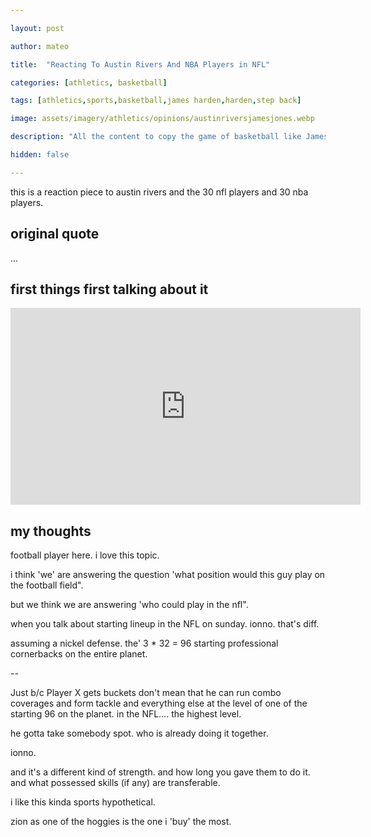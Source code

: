 ```yaml
---

layout: post

author: mateo

title:  "Reacting To Austin Rivers And NBA Players in NFL"

categories: [athletics, basketball]

tags: [athletics,sports,basketball,james harden,harden,step back]

image: assets/imagery/athletics/opinions/austinriversjamesjones.webp

description: "All the content to copy the game of basketball like James Harden."

hidden: false

---
```


this is a reaction piece to austin rivers and the 30 nfl players and 30 nba players. 

## original quote

...

## first things first talking about it

<iframe width="560" height="315" src="https://www.youtube.com/embed/PU8XVIXTLrI?si=-kOaaWrHIbRTGG_6" title="YouTube video player" frameborder="0" allow="accelerometer; autoplay; clipboard-write; encrypted-media; gyroscope; picture-in-picture; web-share" referrerpolicy="strict-origin-when-cross-origin" allowfullscreen></iframe>

## my thoughts

football player here. i love this topic.

i think 'we' are answering the question 'what position would this guy play on the football field".

but we think we are answering 'who could play in the nfl".

when you talk about starting lineup in the NFL on sunday. ionno. that's diff.

assuming a nickel defense. the' 3 * 32 = 96 starting professional cornerbacks on the entire planet.

--

Just b/c Player X gets buckets don't mean that he can run combo coverages and form tackle and everything else at the level of one of the starting 96 on the planet. in the NFL.... the highest level.

he gotta take somebody spot. who is already doing it together.

ionno.

and it's a different kind of strength. and how long you gave them to do it. and what possessed skills (if any) are transferable.

i like this kinda sports hypothetical. 

zion as one of the hoggies is the one i 'buy' the most. 
